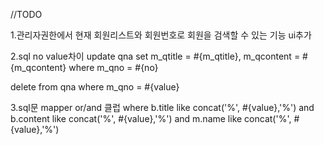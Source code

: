 //TODO

1.관리자권한에서 현재 회원리스트와 회원번호로 회원을 검색할 수 있는 기능 ui추가

2.sql no value차이
<update id="update" parameterType="qna">
    update qna
    set m_qtitle = #{m_qtitle},
        m_qcontent = #{m_qcontent}
    where m_qno = #{no}
  </update>

  <delete id="delete" parameterType="int">
    delete from qna
    where m_qno = #{value}
  </delete>

3.sql문 mapper or/and 클럽
<if test="value != null">
where
b.title like concat('%', #{value},'%')
and b.content like concat('%', #{value},'%')
and m.name like concat('%', #{value},'%')
</if>